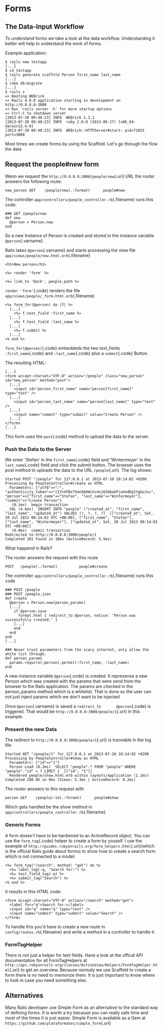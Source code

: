 # Forms

## The Data-Input Workflow

To understand forms we take a look at the data workflow. Understanding
it better will help to understand the work of forms.

Example application:

``` {.screen}
$ rails new testapp
[...]
$ cd testapp
$ rails generate scaffold Person first_name last_name
[...]
$ rake db:migrate
[...]
$ rails s
=> Booting WEBrick
=> Rails 4.0.0 application starting in development on http://0.0.0.0:3000
=> Run `rails server -h` for more startup options
=> Ctrl-C to shutdown server
[2013-07-20 09:48:23] INFO  WEBrick 1.3.1
[2013-07-20 09:48:23] INFO  ruby 2.0.0 (2013-06-27) [x86_64-darwin12.4.0]
[2013-07-20 09:48:23] INFO  WEBrick::HTTPServer#start: pid=72655 port=3000
```

Most times we create forms by using the Scaffold. Let's go through the
flow the data

## Request the people\#new form

Wenn we request the `http://0.0.0.0:3000/people/new`{.uri} URL the
router answers the following route:

``` {.screen}
new_person GET    /people/new(.:format)      people#new
```

The controller `app/controllers/people_controller.rb`{.filename} runs
this code:

``` {.programlisting}
### GET /people/new
def new
  @person = Person.new
end
```

So a new Instance of Person is created and stored in the instance
variable `@person`{.varname}.

Rails takes `@person`{.varname} and starts processing the view file
`app/views/people/new.html.erb`{.filename}

``` {.programlisting}
<h1>New person</h1>

<%= render 'form' %>

<%= link_to 'Back', people_path %>
```

`render 'form'`{.code} renders the file
`app/views/people/_form.html.erb`{.filename}

``` {.programlisting}
<%= form_for(@person) do |f| %>
  [...]
    <%= f.text_field :first_name %>
  [...]
    <%= f.text_field :last_name %>
  [...]
    <%= f.submit %>
  [...]
<% end %>
```

`form_for(@person)`{.code} embeddeds the two text\_fields
`:first_name`{.code} and `:last_name`{.code} plus a `submit`{.code}
Button.

The resulting HTML:

``` {.programlisting}
[...]
<form accept-charset="UTF-8" action="/people" class="new_person" id="new_person" method="post">
  [...]
    <input id="person_first_name" name="person[first_name]" type="text" />
  [...]
    <input id="person_last_name" name="person[last_name]" type="text" />
  [...]
    <input name="commit" type="submit" value="Create Person" />
  [...]
</form>
[...]
```

This form uses the `post`{.code} method to upload the data to the
server.

### Push the Data to the Server

We enter 'Stefan' in the `first_name`{.code} field and 'Wintermeyer' in
the `last_name`{.code} field and click the submit button. The browser
uses the post method to uploads the data to the URL `/people`{.uri}. The
log shows:

``` {.screen}
Started POST "/people" for 127.0.0.1 at 2013-07-20 10:14:02 +0200
Processing by PeopleController#create as HTML
  Parameters: {"utf8"=>"✓", "authenticity_token"=>"cIZ+XFBx75mnXb6WiVv4xj6S88ahPjwVedDg1YgGuJs=", "person"=>{"first_name"=>"Stefan", "last_name"=>"Wintermeyer"}, "commit"=>"Create Person"}
   (0.1ms)  begin transaction
  SQL (4.6ms)  INSERT INTO "people" ("created_at", "first_name", "last_name", "updated_at") VALUES (?, ?, ?, ?)  [["created_at", Sat, 20 Jul 2013 08:14:02 UTC +00:00], ["first_name", "Stefan"], ["last_name", "Wintermeyer"], ["updated_at", Sat, 20 Jul 2013 08:14:02 UTC +00:00]]
   (0.9ms)  commit transaction
Redirected to http://0.0.0.0:3000/people/1
Completed 302 Found in 10ms (ActiveRecord: 5.5ms)
```

What happend in Rails?

The router answers the request with this route

``` {.programlisting}
POST   /people(.:format)          people#create
```

The controller `app/controllers/people_controller.rb`{.filename} runs
this code

``` {.programlisting}
### POST /people
### POST /people.json
def create
  @person = Person.new(person_params)
  [...]
    if @person.save
      format.html { redirect_to @person, notice: 'Person was successfully created.' }
    [...]
    end
  end
end
[...]

### Never trust parameters from the scary internet, only allow the white list through.
def person_params
  params.require(:person).permit(:first_name, :last_name)
end
```

A new instance variable `@person`{.code} is created. It represense a new
Person which was created with the params that were send from the browser
to the Rails application. The params are checked in the person\_params
method which is a whitelist. That is done so the user can not just
inject params which we don't want to be injected.

Once `@person`{.varname} is saved a `redirect_to       @person`{.code}
is triggered. That would be `http://0.0.0.0:3000/people/1`{.uri} in this
example.

### Present the new Data

The redirect to `http://0.0.0.0:3000/people/1`{.uri} is traceable in the
log file

``` {.screen}
Started GET "/people/1" for 127.0.0.1 at 2013-07-20 10:14:02 +0200
Processing by PeopleController#show as HTML
  Parameters: {"id"=>"1"}
  Person Load (0.2ms)  SELECT "people".* FROM "people" WHERE "people"."id" = ? LIMIT 1  [["id", "1"]]
  Rendered people/show.html.erb within layouts/application (1.1ms)
Completed 200 OK in 9ms (Views: 5.3ms | ActiveRecord: 0.2ms)
```

The router answers to this request with

``` {.screen}
person GET    /people/:id(.:format)      people#show
```

Which gets handled be the show method in
`app/controllers/people_controller.rb`{.filename}

### Generic Forms

A form doesn't have to be hardwired to an ActiveRecord object. You can
use the `form_tag`{.code} helper to create a form by youself. I use the
example of `http://guides.rubyonrails.org/form_helpers.html`{.uri}(which
is the official Rails guide about forms) to show how to create a search
form which is not connected to a model:

``` {.programlisting}
<%= form_tag("/search", method: "get") do %>
  <%= label_tag(:q, "Search for:") %>
  <%= text_field_tag(:q) %>
  <%= submit_tag("Search") %>
<% end %>
```

It results in this HTML code:

``` {.programlisting}
<form accept-charset="UTF-8" action="/search" method="get">
  <label for="q">Search for:</label>
  <input id="q" name="q" type="text" />
  <input name="commit" type="submit" value="Search" />
</form>
```

To handle this you'd have to create a new route in
`config/routes.rb`{.filename} and write a method in a controller to
handle it.

### FormTagHelper

There is not just a helper for text fields. Have a look at the offical
API documentation for all FormTagHelpers at
`http://api.rubyonrails.org/classes/ActionView/Helpers/FormTagHelper.html`{.uri}
to get an overview. Because normaly we use Scaffold to create a form
there is no need to memorize them. It is just important to know where to
look in case you need something else.

## Alternatives

Many Rails developer use Simple Form as an alternative to the standard
way of defining forms. It is worth a try because you can really safe
time and most of the times it is just easier. Simple Form is available
as a Gem at `https://github.com/plataformatec/simple_form`{.uri}
